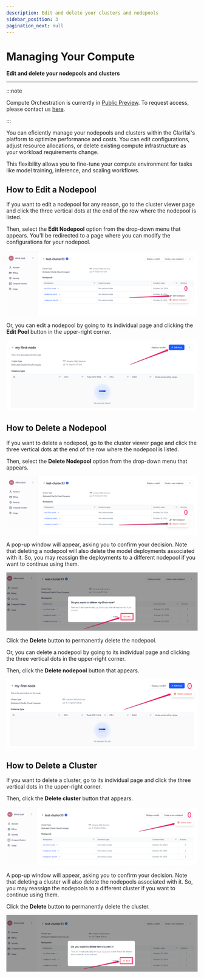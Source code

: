 ```yaml
---
description: Edit and delete your clusters and nodepools
sidebar_position: 3
pagination_next: null
---
```


# Managing Your Compute

**Edit and delete your nodepools and clusters**
<hr />

:::note

Compute Orchestration is currently in [Public Preview](https://docs.clarifai.com/product-updates/changelog/release-types). To request access, please contact us [here](https://www.clarifai.com/explore/contact-us-co).

:::

You can eficiently manage your nodepools and clusters within the Clarifai's platform to optimize performance and costs. You can edit configurations, adjust resource allocations, or delete existing compute infrastructure as your workload requirements change. 

This flexibility allows you to fine-tune your compute environment for tasks like model training, inference, and scaling workflows.

## How to Edit a Nodepool

If you want to edit a nodepool for any reason, go to the cluster viewer page and click the three vertical dots at the end of the row where the nodepool is listed.

Then, select the **Edit Nodepool** option from the drop-down menu that appears. You'll be redirected to a page where you can modify the configurations for your nodepool. 

![ ](/img/compute-orchestration/compute-17.png)

Or, you can edit a nodepool by going to its individual page and clicking the **Edit Pool** button in the upper-right corner. 

![ ](/img/compute-orchestration/compute-18.png)

## How to Delete a Nodepool

If you want to delete a nodepool, go to the cluster viewer page and click the three vertical dots at the end of the row where the nodepool is listed.

Then, select the **Delete Nodepool** option from the drop-down menu that appears. 

![ ](/img/compute-orchestration/compute-19.png)

A pop-up window will appear, asking you to confirm your decision. Note that deleting a nodepool will also delete the model deployments associated with it. So, you may reassign the deployments to a different nodepool if you want to continue using them.

![ ](/img/compute-orchestration/compute-19-1.png)

Click the **Delete** button to permanently delete the nodepool.

Or, you can delete a nodepool by going to its individual page and clicking the three vertical dots in the upper-right corner.

Then, click the **Delete nodepool** button that appears.

![ ](/img/compute-orchestration/compute-20.png)

## How to Delete a Cluster

If you want to delete a cluster, go to its individual page and click the three vertical dots in the upper-right corner. 

Then, click the **Delete cluster** button that appears.

![ ](/img/compute-orchestration/compute-5.png)

A pop-up window will appear, asking you to confirm your decision. Note that deleting a cluster will also delete the nodepools associated with it. So, you may reassign the nodepools to a different cluster if you want to continue using them. 

Click the **Delete** button to permanently delete the cluster. 

![ ](/img/compute-orchestration/compute-6.png)